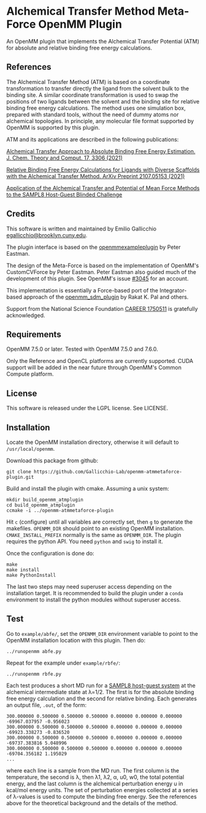 # Alchemical Transfer Method Meta-Force OpenMM Plugin
An OpenMM plugin that implements the Alchemical Transfer Potential (ATM) for absolute and relative binding free energy calculations. 

## References

The Alchemical Transfer Method (ATM) is based on a coordinate transformation to transfer directly the ligand from the solvent bulk to the binding site. A similar coordinate transformation is used to swap the positions of two ligands between the solvent and the binding site for relative binding free energy calculations. The method uses one simulation box, prepared with standard tools, without the need of dummy atoms nor alchemical topologies. In principle, any molecular file format supported by OpenMM is supported by this plugin. 

ATM and its applications are described in the following publications:

[Alchemical Transfer Approach to Absolute Binding Free Energy Estimation.  J. Chem. Theory and Comput. 17, 3306 (2021)](https://doi.org/10.1021/acs.jctc.1c00266)

[Relative Binding Free Energy Calculations for Ligands with Diverse Scaffolds with the Alchemical Transfer Method. ArXiv Preprint 2107.05153 (2021)](https://arxiv.org/abs/2107.05153)

[Application of the Alchemical Transfer and Potential of Mean Force Methods to the SAMPL8 Host-Guest Blinded Challenge](https://arxiv.org/abs/2107.05155)

## Credits

This software is written and maintained by Emilio Gallicchio <egallicchio@brooklyn.cuny.edu>.

The plugin interface is based on the [openmmexampleplugin](https://github.com/peastman/openmmexampleplugin) by Peter Eastman.

The design of the Meta-Force is based on the implementation of OpenMM's CustomCVForce by Peter Eastman. Peter Eastman also guided much of the development of this plugin. See OpenMM's issue [#3045](https://github.com/openmm/openmm/issues/3045) for an account.

This implementation is essentially a Force-based port of the Integrator-based approach of the [openmm_sdm_plugin](https://github.com/rajatkrpal/openmm_sdm_plugin) by Rakat K. Pal and others.

Support from the National Science Foundation [CAREER 1750511](https://www.nsf.gov/awardsearch/showAward?AWD_ID=1750511&HistoricalAwards=false) is gratefully acknowledged. 


## Requirements

OpenMM 7.5.0 or later. Tested with OpenMM 7.5.0 and 7.6.0.

Only the Reference and OpenCL platforms are currently supported. CUDA support will be added in the near future through OpenMM's Common Compute platform.

## License

This software is released under the LGPL license. See LICENSE.

## Installation

Locate the OpenMM installation directory, otherwise it will default to `/usr/local/openmm`.

Download this package from github:

```
git clone https://github.com/Gallicchio-Lab/openmm-atmmetaforce-plugin.git
```

Build and install the plugin with cmake. Assuming a unix system:

```
mkdir build_openmm_atmplugin
cd build_openmm_atmplugin
ccmake -i ../openmm-atmmetaforce-plugin
```

Hit `c` (configure) until all variables are correctly set, then `g` to generate the makefiles. `OPENMM_DIR` should point to an existing OpenMM installation. `CMAKE_INSTALL_PREFIX` normally is the same as `OPENMM_DIR`. The plugin requires the python API. You need `python` and `swig` to install it.

Once the configuration is done do:

```
make
make install
make PythonInstall
```

The last two steps may need superuser access depending on the installation target. It is recommended to build the plugin under a `conda` environment to install the python modules without superuser access.

## Test

Go to `example/abfe/`, set the `OPENMM_DIR` environment variable to point to the OpenMM installation location with this plugin. Then do:

```
../runopenmm abfe.py
```

Repeat for the example under `example/rbfe/`:

```
../runopenmm rbfe.py
```

Each test produces a short MD run for a [SAMPL8 host-guest system](https://arxiv.org/abs/2107.05155) at the alchemical intermediate state at λ=1/2. The first is for the absolute binding free energy calculation and the second for relative binding. Each generates an output file, `.out`, of the form:
```
300.000000 0.500000 0.500000 0.500000 0.000000 0.000000 0.000000 -69967.037957 -0.956023
300.000000 0.500000 0.500000 0.500000 0.000000 0.000000 0.000000 -69923.338273 -0.836520
300.000000 0.500000 0.500000 0.500000 0.000000 0.000000 0.000000 -69737.383816 5.048996
300.000000 0.500000 0.500000 0.500000 0.000000 0.000000 0.000000 -69704.356182 1.195029
...
```
where each line is a sample from the MD run. The first column is the temperature, the second is λ, then λ1,  λ2, α, u0, w0, the total potential energy, and the last column is the alchemical perturbation energy u in kcal/mol energy units. The set of perturbation energies collected at a series of λ-values is used to compute the binding free energy. See the references above for the theoretical background and the details of the method.  
